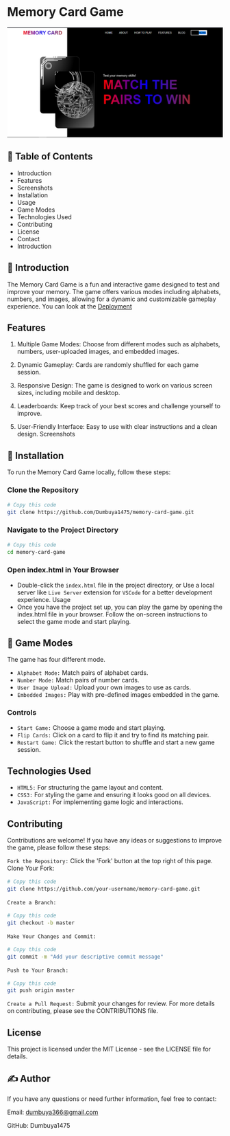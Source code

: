 # Memory Card Game

![Another Screenshot](assets/images/Screenshot1.png)

## 📝 Table of Contents

* Introduction
* Features
* Screenshots
* Installation
* Usage
* Game Modes
* Technologies Used
* Contributing
* License
* Contact
* Introduction

<!-- ------------------ -->

## 🧐 Introduction

The Memory Card Game is a fun and interactive game designed to test and improve your memory. The game offers various modes including alphabets, numbers, and images, allowing for a dynamic and customizable gameplay experience.
You can look at the [Deployment](https://github.com/Dumbuya1475/memory-card-game/blob/main/README.md#deployment)

## Features

1. Multiple Game Modes: Choose from different modes such as alphabets, numbers, user-uploaded images, and embedded images.

2. Dynamic Gameplay: Cards are randomly shuffled for each game session.

3. Responsive Design: The game is designed to work on various screen sizes, including mobile and desktop.

4. Leaderboards: Keep track of your best scores and challenge yourself to improve.

5. User-Friendly Interface: Easy to use with clear instructions and a clean design.
Screenshots

## 🏁 Installation

To run the Memory Card Game locally, follow these steps:

### Clone the Repository

```bash
# Copy this code
git clone https://github.com/Dumbuya1475/memory-card-game.git
```

### Navigate to the Project Directory

```bash
# Copy this code
cd memory-card-game
```

### Open index.html in Your Browser

* Double-click the `index.html` file in the project directory, or
Use a local server like `Live Server` extension for `VSCode` for a better development experience.
Usage
* Once you have the project set up, you can play the game by opening the index.html file in your browser. Follow the on-screen instructions to select the game mode and start playing.

## 🔧 Game Modes

The game has four different mode.

* `Alphabet Mode:` Match pairs of alphabet cards.
* `Number Mode:` Match pairs of number cards.
* `User Image Upload:` Upload your own images to use as cards.
* `Embedded Images:` Play with pre-defined images embedded in the game.
<!-- Random Generated Images: Enjoy a surprise with randomly generated placeholder images each time you play. -->
### Controls

* `Start Game:` Choose a game mode and start playing.
* `Flip Cards:` Click on a card to flip it and try to find its matching pair.
* `Restart Game:` Click the restart button to shuffle and start a new game session.

## Technologies Used

* `HTML5:` For structuring the game layout and content.
* `CSS3:` For styling the game and ensuring it looks good on all devices.
* `JavaScript:` For implementing game logic and interactions.

## Contributing

Contributions are welcome! If you have any ideas or suggestions to improve the game, please follow these steps:

`Fork the Repository:` Click the 'Fork' button at the top right of this page.
Clone Your Fork:

```bash
# Copy this code
git clone https://github.com/your-username/memory-card-game.git

```

`Create a Branch:`

```bash
# Copy this code
git checkout -b master
```

`Make Your Changes and Commit:`

```bash
# Copy this code
git commit -m "Add your descriptive commit message"
```

`Push to Your Branch:`

```bash
# Copy this code
git push origin master
```

`Create a Pull Request:` Submit your changes for review.
For more details on contributing, please see the CONTRIBUTIONS file.

## License

This project is licensed under the MIT License - see the LICENSE file for details.

## ✍️ Author

If you have any questions or need further information, feel free to contact:

Email: <dumbuya366@gmail.com>

GitHub: Dumbuya1475
